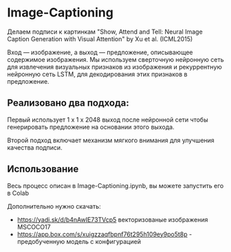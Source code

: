 # Image-Captioning
Делаем подписи к картинкам
"Show, Attend and Tell: Neural Image Caption Generation with Visual Attention" by Xu et al. (ICML2015)

Вход — изображение, а выход — предложение, описывающее содержимое изображения. 
Мы используем сверточную нейронную сеть для извлечения визуальных признаков из изображения и  рекуррентную нейронную сеть LSTM,
для декодирования этих признаков в предложение.

## Реализовано два подхода:

Первый использует 1 x 1 x 2048 выход после нейронной сети чтобы генерировать предложение на основании этого выхода.

Второй подход включает механизм мягкого внимания для улучшения качества подписи. 

## Использование

Весь процесс описан в Image-Captioning.ipynb, вы можете запустить его в Сolab

Дополнительно нужно скачать:
* https://yadi.sk/d/b4nAwIE73TVcp5 векторизованые изображения MSCOCO17
* https://app.box.com/s/xuigzzaqfbpnf76t295h109ey9po5t8p - предобученную модель с конфигурацией
